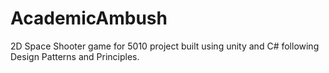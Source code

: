 # AcademicAmbush
2D Space Shooter game for 5010 project built using unity and C# following Design Patterns and Principles.

